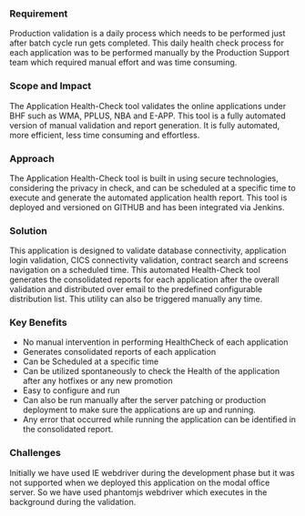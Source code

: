 ### Requirement
Production validation is a daily process which needs to be performed just after batch cycle run gets completed. This daily health check process for each application was to be performed manually by the Production Support team which required manual effort and was time consuming.

### Scope and Impact
The Application Health-Check tool validates the online applications under BHF such as WMA, PPLUS, NBA and E-APP. This tool is a fully automated version of manual validation and report generation. It is fully automated, more efficient, less time consuming and effortless. 

### Approach
The Application Health-Check tool is built in using secure technologies, considering the privacy in check, and can be scheduled at a specific time to execute and generate the automated application health report. This tool is deployed and versioned on GITHUB and has been integrated via Jenkins.

### Solution
This application is designed to validate database connectivity, application login validation, CICS connectivity validation, contract search and screens navigation on a scheduled time. This automated Health-Check tool generates the consolidated reports for each application after the overall validation and distributed over email to the predefined configurable distribution list. This utility can also be triggered manually any time.

### Key Benefits

* 	 No manual intervention in performing HealthCheck of each application
* 	Generates consolidated reports of each application
* 	Can be Scheduled at a specific time
* 	Can be utilized spontaneously to check the Health of the application after any hotfixes or any new promotion
* 	Easy to configure and run
* 	Can also be run manually after the server patching or production deployment to make sure the applications are up and running.
* 	Any error that occurred while running the application can be identified in the consolidated report.

### Challenges
Initially we have used IE webdriver during the development phase but it was not supported when we deployed this application on the modal office server. So we have used phantomjs webdriver which executes in the background during the validation.
